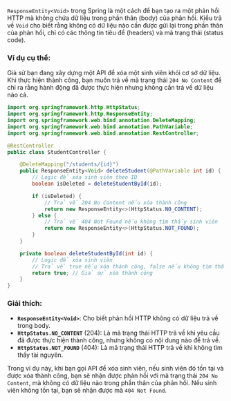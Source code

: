 `ResponseEntity<Void>` trong Spring là một cách để bạn tạo ra một phản hồi HTTP mà không chứa dữ liệu trong phần thân (body) của phản hồi. Kiểu trả về `Void` cho biết rằng không có dữ liệu nào cần được gửi lại trong phần thân của phản hồi, chỉ có các thông tin tiêu đề (headers) và mã trạng thái (status code).

### Ví dụ cụ thể:

Giả sử bạn đang xây dựng một API để xóa một sinh viên khỏi cơ sở dữ liệu. Khi thực hiện thành công, bạn muốn trả về mã trạng thái `204 No Content` để chỉ ra rằng hành động đã được thực hiện nhưng không cần trả về dữ liệu nào cả.

```java
import org.springframework.http.HttpStatus;
import org.springframework.http.ResponseEntity;
import org.springframework.web.bind.annotation.DeleteMapping;
import org.springframework.web.bind.annotation.PathVariable;
import org.springframework.web.bind.annotation.RestController;

@RestController
public class StudentController {

    @DeleteMapping("/students/{id}")
    public ResponseEntity<Void> deleteStudent(@PathVariable int id) {
        // Logic để xóa sinh viên theo ID
        boolean isDeleted = deleteStudentById(id);

        if (isDeleted) {
            // Trả về 204 No Content nếu xóa thành công
            return new ResponseEntity<>(HttpStatus.NO_CONTENT);
        } else {
            // Trả về 404 Not Found nếu không tìm thấy sinh viên
            return new ResponseEntity<>(HttpStatus.NOT_FOUND);
        }
    }

    private boolean deleteStudentById(int id) {
        // Logic để xóa sinh viên
        // Trả về true nếu xóa thành công, false nếu không tìm thấy
        return true; // Giả sử xóa thành công
    }
}
```

### Giải thích:
- **`ResponseEntity<Void>`**: Cho biết phản hồi HTTP không có dữ liệu trả về trong body.
- **`HttpStatus.NO_CONTENT`** (204): Là mã trạng thái HTTP trả về khi yêu cầu đã được thực hiện thành công, nhưng không có nội dung nào để trả về.
- **`HttpStatus.NOT_FOUND`** (404): Là mã trạng thái HTTP trả về khi không tìm thấy tài nguyên.

Trong ví dụ này, khi bạn gọi API để xóa sinh viên, nếu sinh viên đó tồn tại và được xóa thành công, bạn sẽ nhận được phản hồi với mã trạng thái `204 No Content`, mà không có dữ liệu nào trong phần thân của phản hồi. Nếu sinh viên không tồn tại, bạn sẽ nhận được mã `404 Not Found`.